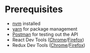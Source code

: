 # Prerequisites
* [nvm](https://github.com/creationix/nvm) installed
* [yarn](https://yarnpkg.com) for package management
* [Postman](https://www.getpostman.com) for testing out the API
* React Dev Tools ([Chrome](https://chrome.google.com/webstore/detail/react-developer-tools/fmkadmapgofadopljbjfkapdkoienihi?hl=en)/[Firefox](https://addons.mozilla.org/en-US/firefox/addon/react-devtools/))
* Redux Dev Tools ([Chrome](https://chrome.google.com/webstore/detail/redux-devtools/lmhkpmbekcpmknklioeibfkpmmfibljd)/[Firefox](https://addons.mozilla.org/en-US/firefox/addon/remotedev/?src=ss))
